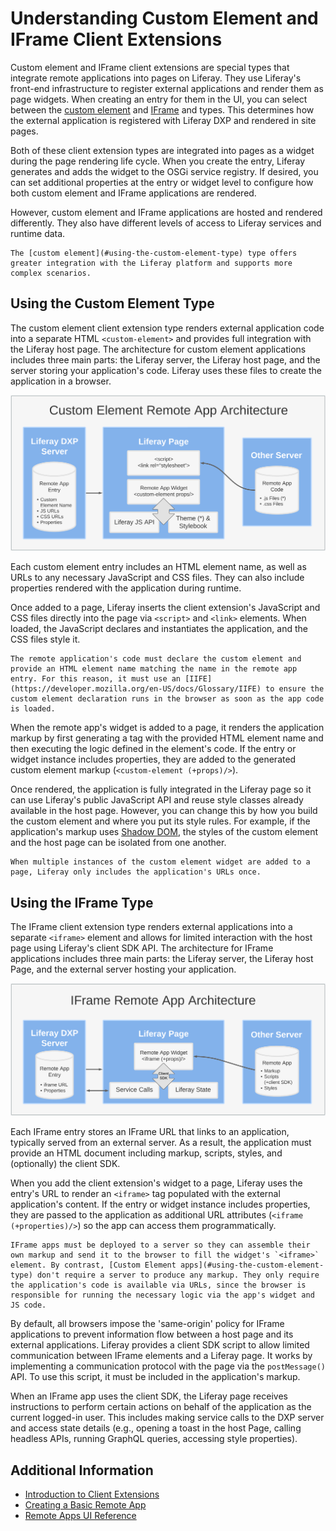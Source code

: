# Understanding Custom Element and IFrame Client Extensions

Custom element and IFrame client extensions are special types that integrate remote applications into pages on Liferay. They use Liferay's front-end infrastructure to register external applications and render them as page widgets. When creating an entry for them in the UI, you can select between the [custom element](#using-the-custom-element-type) and [IFrame](#using-the-iframe-type) and types. This determines how the external application is registered with Liferay DXP and rendered in site pages.

Both of these client extension types are integrated into pages as a widget during the page rendering life cycle. When you create the entry, Liferay generates and adds the widget to the OSGi service registry. If desired, you can set additional properties at the entry or widget level to configure how both custom element and IFrame applications are rendered.

However, custom element and IFrame applications are hosted and rendered differently. They also have different levels of access to Liferay services and runtime data.

```{tip}
The [custom element](#using-the-custom-element-type) type offers greater integration with the Liferay platform and supports more complex scenarios.
```

## Using the Custom Element Type

The custom element client extension type renders external application code into a separate HTML `<custom-element>` and provides full integration with the Liferay host page. The architecture for custom element applications includes three main parts: the Liferay server, the Liferay host page, and the server storing your application's code. Liferay uses these files to create the application in a browser.

![The custom element architecture includes an entry in the Liferay server, application code stored on a server, and the Liferay page with the client extension's unique widget.](./understanding-custom-element-and-iframe-client-extensions/images/02.png)

Each custom element entry includes an HTML element name, as well as URLs to any necessary JavaScript and CSS files. They can also include properties rendered with the application during runtime.

Once added to a page, Liferay inserts the client extension's JavaScript and CSS files directly into the page via `<script>` and `<link>` elements. When loaded, the JavaScript declares and instantiates the application, and the CSS files style it.

```{important}
The remote application's code must declare the custom element and provide an HTML element name matching the name in the remote app entry. For this reason, it must use an [IIFE](https://developer.mozilla.org/en-US/docs/Glossary/IIFE) to ensure the custom element declaration runs in the browser as soon as the app code is loaded.
```

When the remote app's widget is added to a page, it renders the application markup by first generating a tag with the provided HTML element name and then executing the logic defined in the element's code. If the entry or widget instance includes properties, they are added to the generated custom element markup (`<custom-element (+props)/>`).

Once rendered, the application is fully integrated in the Liferay page so it can use Liferay's public JavaScript API and reuse style classes already available in the host page. However, you can change this by how you build the custom element and where you put its style rules. For example, if the application's markup uses [Shadow DOM](https://developer.mozilla.org/en-US/docs/Web/Web_Components/Using_shadow_DOM), the styles of the custom element and the host page can be isolated from one another.

```{note}
When multiple instances of the custom element widget are added to a page, Liferay only includes the application's URLs once.
```

## Using the IFrame Type

The IFrame client extension type renders external applications into a separate `<iframe>` element and allows for limited interaction with the host page using Liferay's client SDK API. The architecture for IFrame applications includes three main parts: the Liferay server, the Liferay host Page, and the external server hosting your application.

![The IFrame architecture includes an entry in the Liferay server, an application hosted on an external server, and the Liferay Page with the client extension's unique widget.](./understanding-custom-element-and-iframe-client-extensions/images/01.png)

Each IFrame entry stores an IFrame URL that links to an application, typically served from an external server. As a result, the application must provide an HTML document including markup, scripts, styles, and (optionally) the client SDK.

When you add the client extension's widget to a page, Liferay uses the entry's URL to render an `<iframe>` tag populated with the external application's content. If the entry or widget instance includes properties, they are passed to the application as additional URL attributes (`<iframe (+properties)/>`) so the app can access them programmatically.

```{note}
IFrame apps must be deployed to a server so they can assemble their own markup and send it to the browser to fill the widget's `<iframe>` element. By contrast, [Custom Element apps](#using-the-custom-element-type) don't require a server to produce any markup. They only require the application's code is available via URLs, since the browser is responsible for running the necessary logic via the app's widget and JS code.
```

By default, all browsers impose the 'same-origin' policy for IFrame applications to prevent information flow between a host page and its external applications. Liferay provides a client SDK script to allow limited communication between IFrame elements and a Liferay page. It works by implementing a communication protocol with the page via the `postMessage()` API. To use this script, it must be included in the application's markup.

When an IFrame app uses the client SDK, the Liferay page receives instructions to perform certain actions on behalf of the application as the current logged-in user. This includes making service calls to the DXP server and access state details (e.g., opening a toast in the host Page, calling headless APIs, running GraphQL queries, accessing style properties).

## Additional Information

* [Introduction to Client Extensions](../../client-extensions.md)
* [Creating a Basic Remote App](./remote-apps-tutorials/creating-a-basic-remote-app.md)
* [Remote Apps UI Reference](./remote-apps-ui-reference.md)
